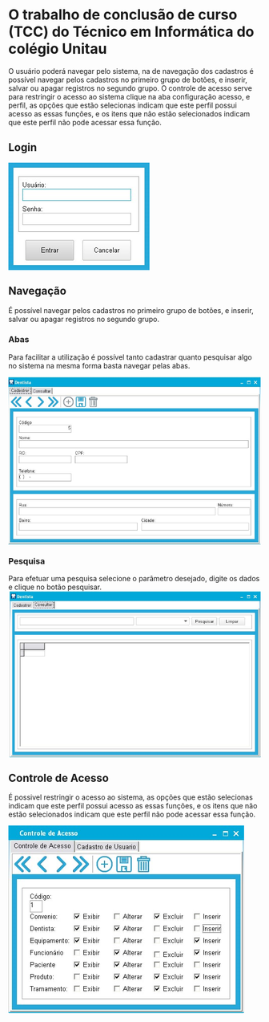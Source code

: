 # O trabalho de conclusão de curso (TCC) do Técnico em Informática do colégio Unitau 

O usuário poderá navegar pelo sistema, na de navegação dos cadastros é possível navegar pelos cadastros no primeiro grupo de botões, e inserir, salvar ou apagar registros no segundo grupo. 
O controle de acesso serve para restringir o acesso ao sistema clique na aba configuração acesso, e perfil, as opções que estão selecionas indicam que este perfil possui acesso as essas funções, e os itens que não estão selecionados indicam que este perfil não pode acessar essa função.


## Login
<img align=center src="https://github.com/VitorCMatias/TCC_Tecnico_UNITAU/blob/imagens/Imagems/login.jpg" alt="Login">

## Navegação
É possível navegar pelos cadastros no primeiro grupo de botões, e inserir, salvar ou apagar registros no segundo grupo.

### Abas
Para facilitar a utilização é possível tanto cadastrar quanto pesquisar algo no sistema na mesma forma basta navegar pelas abas.

<img align=center src="https://github.com/VitorCMatias/TCC_Tecnico_UNITAU/blob/imagens/Imagems/cadastro.jpg" alt="Abas">	

### Pesquisa
Para efetuar uma pesquisa selecione o parâmetro desejado, digite os dados e clique no botão pesquisar.
<img align=center src="https://github.com/VitorCMatias/TCC_Tecnico_UNITAU/blob/imagens/Imagems/Pesquisa.jpg" alt="tela de pesquisa">	

## Controle de Acesso 
É possivel restringir o acesso ao sistema, as opções que estão selecionas indicam que este perfil possui acesso as essas funções, e os itens que não estão selecionados indicam que este perfil não pode acessar essa função.


<img align=center src="https://github.com/VitorCMatias/TCC_Tecnico_UNITAU/blob/imagens/Imagems/Controle%20de%20Acesso.jpg" alt="tela do controle de acesso">	
